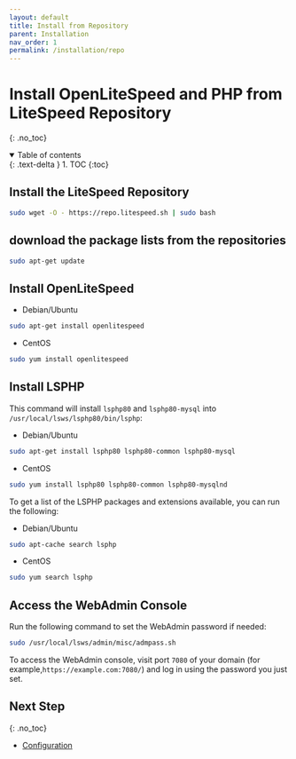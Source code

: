 ```yaml
---
layout: default
title: Install from Repository
parent: Installation
nav_order: 1
permalink: /installation/repo
---
```


# Install OpenLiteSpeed and PHP from LiteSpeed Repository
{: .no_toc} 

<details open markdown="block">
  <summary>
    Table of contents
  </summary>
  {: .text-delta }
1. TOC
{:toc}

</details>

## Install the LiteSpeed Repository

```bash
sudo wget -O - https://repo.litespeed.sh | sudo bash
```

## download the package lists from the repositories
```bash
sudo apt-get update
```

## Install OpenLiteSpeed

- Debian/Ubuntu
```bash
sudo apt-get install openlitespeed
```
- CentOS
```bash
sudo yum install openlitespeed
```

## Install LSPHP

This command will install `lsphp80` and `lsphp80-mysql` into `/usr/local/lsws/lsphp80/bin/lsphp`:

- Debian/Ubuntu
```bash
sudo apt-get install lsphp80 lsphp80-common lsphp80-mysql
```
- CentOS
```bash
sudo yum install lsphp80 lsphp80-common lsphp80-mysqlnd
```

To get a list of the LSPHP packages and extensions available, you can run the following:

- Debian/Ubuntu
```bash
sudo apt-cache search lsphp
```
- CentOS
```bash
sudo yum search lsphp
```

## Access the WebAdmin Console

Run the following command to set the WebAdmin password if needed:
```bash
sudo /usr/local/lsws/admin/misc/admpass.sh
```
To access the WebAdmin console, visit port `7080` of your domain (for example,`https://example.com:7080/`) and log in using the password you just set. 

## Next Step
{: .no_toc} 

- [Configuration](/configuration)
